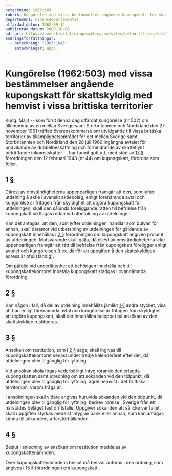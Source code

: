 ```yaml
---
beteckning: 1962:503
rubrik: Kungörelse med vissa bestämmelser angående kupongskatt för skattskyldig med hemvist i vissa brittiska territorier
departement: Finansdepartementet
utfardad_datum: 1962-09-14
publicerad_datum: 2008-10-08
pdf_url: https://svenskforfattningssamling.se/sites/default/files/sfs/1962-09/SFS1962-503.pdf
andringsforfattningar:
  - beteckning: "1987:1045"
    anteckningar: upph.
---
```


# Kungörelse (1962:503) med vissa bestämmelser angående kupongskatt för skattskyldig med hemvist i vissa brittiska territorier

Kung. Maj:t -- som förut denna dag utfärdat kungörelse (nr 502) om tillämpning av en mellan Sverige samt Storbritannien och Nordirland  den 27 november 1961 träffad överenskommelse om utvidgande till vissa brittiska territorier av tillämplighetsområdet för det mellan Sverige samt Storbritannien och Nordirland den 28 juli 1960 ingångna avtalet för undvikande av dubbelbeskattning och förhindrande av skatteflykt beträffande inkomstskatter -- har funnit gott att, med stöd av [17 §](#17) förordningen den 12 februari 1943 (nr 44) om kupongskatt, förordna som följer.

## 1 §

Därest av omständigheterna uppenbarligen framgår att den, som lyfter utdelning å aktie i svenskt aktiebolag, enligt förenämnda avtal och kungörelse är fritagen från skyldighet att utgöra kupongskatt för utdelningen, skall den sålunda föreliggande rätten till befrielse från kupongskatt iakttagas redan vid utbetalning av utdelningen.

Kan det antagas, att den, som lyfter utdelningen, handlar som bulvan för annan, skall däremot vid utbetalning av utdelningen för gäldande  av kupongskatt innehållas i [2 §](#2) förordningen om kupongskatt angiven procent av utdelningen. Motsvarande skall gälla, då eljest av omständigheterna icke uppenbarligen framgår att rätt till befrielse från kupongskatt föreligger enligt avtalet och kungörelsen (t.ex. därför att uppgiften å den skattskyldiges adress är ofullständig).

Om påföljd vid underlåtenhet att behörigen innehålla och till kupongskattekontoret inbetala kupongskatt stadgas i ovannämnda förordning.

## 2 §

Kan någon i fall, då del av utdelning innehållits jämlikt [1 §](#1)  andra stycket, visa att han enligt förenämnda avtal och kungörelse är fritagen från skyldighet att utgöra kupongskatt, skall det innehållna beloppet på ansökan av den skattskyldige restitueras.

## 3 §

Ansökan om restitution, som i [2 §](#2) sägs, skall ingivas till kupongskattekontoret senast under tredje kalenderåret efter det, då utdelningen blev tillgänglig för lyftning.

Vid ansökan skola fogas vederbörligt intyg rörande den erlagda kupongskatten samt utredning om att sökanden vid den tidpunkt, då utdelningen blev tillgänglig för lyftning, ägde hemvist i det  brittiska territorium, varom fråga är.

I ansökningen skall vidare angivas huruvida sökanden vid den tidpunkt, då utdelningen blev tillgänglig för lyftning, bedrev rörelse i Sverige från ett härstädes beläget fast driftställe. Uppgiver sökanden att så icke var fallet, skall uppgiften styrkas medelst intyg av bank eller annan, som kan antagas känna till sökandens affärsförhållanden.

## 4 §

Beslut i anledning av ansökan om restitution meddelas av kupongskattenämnden.

Över kupongskattenämndens beslut må besvär anföras i den ordning, som angives i [15 §](#15) förordningen om kupongskatt.